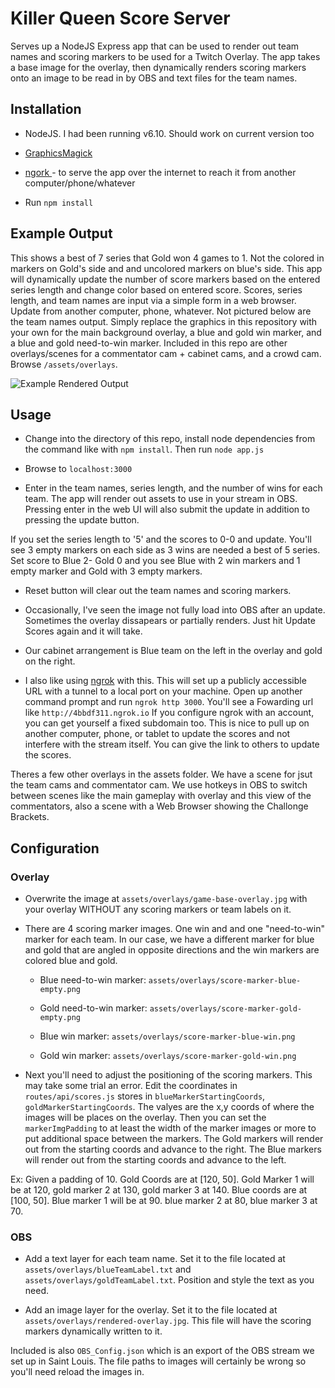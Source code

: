 # Killer Queen Score Server

Serves up a NodeJS Express app that can be used to render out team names and scoring markers to be used for a Twitch Overlay.
The app takes a base image for the overlay, then dynamically renders scoring markers onto an image to be read in by OBS
and text files for the team names.

## Installation

- NodeJS. I had been running v6.10. Should work on current version too

- [GraphicsMagick](http://www.graphicsmagick.org/)

- [ngork ](https://ngrok.com/) - to serve the app over the internet to reach it from another computer/phone/whatever

- Run `npm install`

## Example Output
This shows a best of 7 series that Gold won 4 games to 1. Not the colored in markers on Gold's side and and uncolored markers on blue's side. This app will dynamically update the number of score markers based on the entered series length and change color based on entered score. Scores, series length, and team names are input via a simple form in a web browser. Update from another computer, phone, whatever. Not pictured below are the team names output. Simply replace the graphics in this repository with your own for the main background overlay, a blue and gold win marker, and a blue and gold need-to-win marker. Included in this repo are other overlays/scenes for a commentator cam + cabinet cams, and a crowd cam. Browse `/assets/overlays`.

![Example Rendered Output](https://raw.githubusercontent.com/dankraus/killerqueen-scores-server/master/assets/overlays/rendered-overlay.jpg)

## Usage

- Change into the directory of this repo, install node dependencies from the command like with `npm install`. Then run `node app.js` 

- Browse to `localhost:3000`

- Enter in the team names, series length, and the number of wins for each team.
The app will render out assets to use in your stream in OBS. Pressing enter
in the web UI will also submit the update in addition to pressing the update button.

If you set the series length to '5' and the scores to 0-0 and update. 
You'll see 3 empty markers on each side as 3 wins are needed a best of 5 series. Set score to Blue 2- Gold 0
and you see Blue with 2 win markers and 1 empty marker and Gold with 3 empty markers.

- Reset button will clear out the team names and scoring markers.

- Occasionally, I've seen the image not fully load into OBS after an update. Sometimes the overlay dissapears or partially renders.
Just hit Update Scores again and it will take. 

 - Our cabinet arrangement is Blue team on the left in the overlay and gold on the right.

 - I also like using [ngrok](https://ngrok.com/) with this. This will set up a publicly accessible URL with a tunnel to a local port on your machine. Open up another command prompt and run `ngrok http 3000`. You'll see a Fowarding url like `http://4bbdf311.ngrok.io` If you configure ngrok with an account, you can get yourself a fixed subdomain too. This is nice to pull up on another computer, phone, or tablet to update the scores and not interfere with the stream itself.  You can give the link to others to update the scores.

 Theres a few other overlays in the assets folder. We have a scene for jsut the team cams and commentator cam. We use hotkeys in OBS to switch between scenes like the main gameplay with overlay and this view of the commentators, also a scene with a Web Browser showing the Challonge Brackets.

## Configuration

### Overlay

- Overwrite the image at `assets/overlays/game-base-overlay.jpg` with your overlay WITHOUT any scoring markers or team labels on it.

- There are 4 scoring marker images. One win and and one "need-to-win" marker for each team. In our case, we have a different marker for blue and gold that are angled in opposite directions and the win markers are colored blue and gold. 
 
    - Blue need-to-win marker: `assets/overlays/score-marker-blue-empty.png`

    - Gold need-to-win marker: `assets/overlays/score-marker-gold-empty.png`

    - Blue win marker: `assets/overlays/score-marker-blue-win.png`

    - Gold win marker: `assets/overlays/score-marker-gold-win.png`

- Next you'll need to adjust the positioning of the scoring markers. This may take some trial an error. Edit the coordinates in `routes/api/scores.js` stores in `blueMarkerStartingCoords`, `goldMarkerStartingCoords`. The valyes are the x,y coords of where the images will be places on the overlay. Then you can set the `markerImgPadding` to at least the width of the marker images or more to put additional space between the markers. The Gold markers will render out from the starting coords and advance to the right. The Blue markers will render out from the starting coords and advance to the left.

Ex: Given a padding of 10. Gold Coords are at [120, 50]. Gold Marker 1 will be at 120, gold marker 2 at 130, gold marker 3 at 140. Blue coords are at [100, 50]. Blue marker 1 will be at 90. blue marker 2 at 80, blue marker 3 at 70.

### OBS

- Add a text layer for each team name. Set it to the file located at `assets/overlays/blueTeamLabel.txt` and `assets/overlays/goldTeamLabel.txt`. Position and style the text as you need.

- Add an image layer for the overlay. Set it to the file located at `assets/overlays/rendered-overlay.jpg`. This file will have the scoring markers dynamically written to it. 

Included is also `OBS_Config.json` which is an export of the OBS stream we set up in Saint Louis. The file paths to images will certainly be wrong so you'll need reload the images in.

